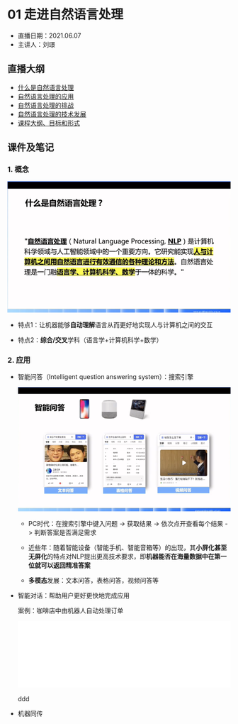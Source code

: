 # 01 走进自然语言处理

- 直播日期：2021.06.07
- 主讲人：刘璟

## 直播大纲
- [什么是自然语言处理](#1)
- [自然语言处理的应用](#2)
- [自然语言处理的挑战](#3)
- [自然语言处理的技术发展](#4)
- [课程大纲、目标和形式](#5)

## 课件及笔记
<h3 id="1">1. 概念</h3>

![NLP_Definition](../media/1_nlp_definition.png)

- 特点1：让机器能够**自动理解**语言从而更好地实现人与计算机之间的交互

- 特点2：**综合/交叉**学科（语言学+计算机科学+数学）

<h3 id="2">2. 应用</h3>

- 智能问答（Intelligent question answering system）：搜索引擎

  ![Intelligent_QA.png](../media/1_nlp_application_IntelligentQA.png)

  - PC时代：在搜索引擎中键入问题 -> 获取结果 -> 依次点开查看每个结果 -> 判断答案是否满足需求
  
  - 近些年：随着智能设备（智能手机、智能音箱等）的出现，其**小屏化甚至无屏化**的特点对NLP提出更高技术要求，即**机器能否在海量数据中在第一位就可以返回精准答案**

  - **多模态**发展：文本问答，表格问答，视频问答等

- 智能对话：帮助用户更好更快地完成应用

  案例：咖啡店中由机器人自动处理订单
  
  <iframe 
    frameborder="no" 
    border="0" 
    marginwidth="0" 
    marginheight="0" 
    width=100% 
    height=auto 
    src="//music.163.com/outchain/player?type=2&id=528478901&auto=1&height=66">
  </iframe>
  
  ddd

- 机器同传
